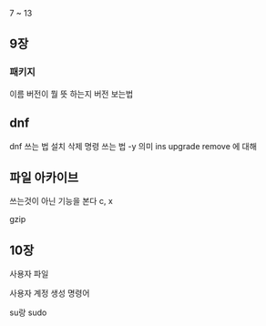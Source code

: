 7 ~ 13


## 9장

### 패키지 
이름 버전이 뭘 뜻 하는지 버전 보는법

## dnf
dnf 쓰는 법 
설치 삭제 명령 쓰는 법
-y 의미
ins  upgrade remove 에 대해

## 파일 아카이브
쓰는것이 아닌 기능을 본다 c, x

gzip


## 10장 
사용자 파일 

사용자 계정 생성 명령어

su랑 sudo
